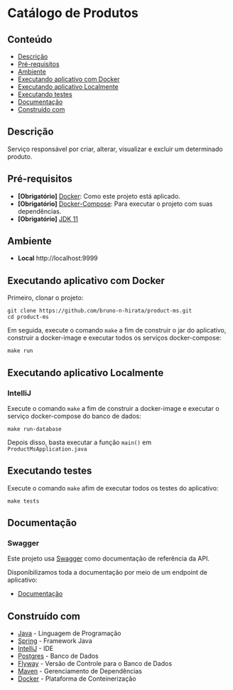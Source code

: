 # Catálogo de Produtos

## Conteúdo
- [Descrição](#descricao)
- [Pré-requisitos](#pre-requisitos)
- [Ambiente](#ambiente)
- [Executando aplicativo com Docker](#executando-aplicativo-com-docker)
- [Executando aplicativo Localmente](#executando-aplicativo-localmente)
- [Executando testes](#executando-testes)
- [Documentação](#documentacao)
- [Construído com](#construido-com)

## Descrição
Serviço responsável por criar, alterar, visualizar e excluir um determinado produto.

## Pré-requisitos

- **[Obrigatório]** [Docker](https://www.docker.com/): Como este projeto está aplicado.
- **[Obrigatório]** [Docker-Compose](https://docs.docker.com/compose/): Para executar o projeto com suas dependências.
- **[Obrigatório]** [JDK 11](https://www.oracle.com/java/technologies/javase-jdk11-downloads.html)

## Ambiente

- **Local** http://localhost:9999

## Executando aplicativo com Docker

Primeiro, clonar o projeto:

```shell
git clone https://github.com/bruno-n-hirata/product-ms.git
cd product-ms
```

Em seguida, execute o comando `make` a fim de construir o jar do aplicativo, construir a docker-image e executar todos os serviços docker-compose:

```shell
make run
```

## Executando aplicativo Localmente

### IntelliJ

Execute o comando `make` a fim de construir a docker-image e executar o serviço docker-compose do banco de dados:

```shell
make run-database
```

Depois disso, basta executar a função `main()` em `ProductMsApplication.java`

## Executando testes

Execute o comando `make` afim de executar todos os testes do aplicativo:

```shell
make tests
```

## Documentação

### Swagger

Este projeto usa [Swagger](https://www.swagger.io/) como documentação de referência da API.

Disponibilizamos toda a documentação por meio de um endpoint de aplicativo:

- [Documentação](http://localhost:9999/swagger-ui.html)

## Construído com

- [Java](https://www.java.com/) - Linguagem de Programação
- [Spring](https://spring.io/) - Framework Java
- [IntelliJ](https://www.jetbrains.com/idea/) - IDE
- [Postgres](https://www.postgresql.org/) - Banco de Dados
- [Flyway](https://flywaydb.org/) - Versão de Controle para o Banco de Dados
- [Maven](https://maven.apache.org/) - Gerenciamento de Dependências
- [Docker](https://www.docker.com/) - Plataforma de Conteinerização
